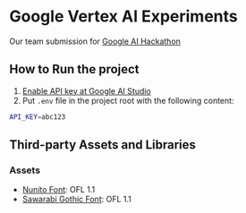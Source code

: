 # Google Vertex AI Experiments

Our team submission for [Google AI Hackathon](https://googleai.devpost.com/)

## How to Run the project

1. [Enable API key at Google AI Studio](https://aistudio.google.com/app/apikey)
2. Put `.env` file in the project root with the following content:

```sh
API_KEY=abc123
```

## Third-party Assets and Libraries

### Assets

- [Nunito Font](https://fonts.google.com/specimen/Nunito): OFL 1.1
- [Sawarabi Gothic Font](https://fonts.google.com/specimen/Sawarabi+Gothic): OFL 1.1
